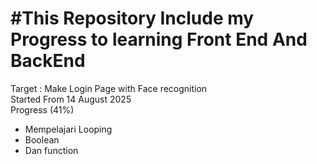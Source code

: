 #This Repository Include my Progress to learning Front End And BackEnd
==
Target : Make Login Page with Face recognition
<br>Started From 14 August 2025</br>
Progress (41%)
- Mempelajari Looping
- Boolean
- Dan function
